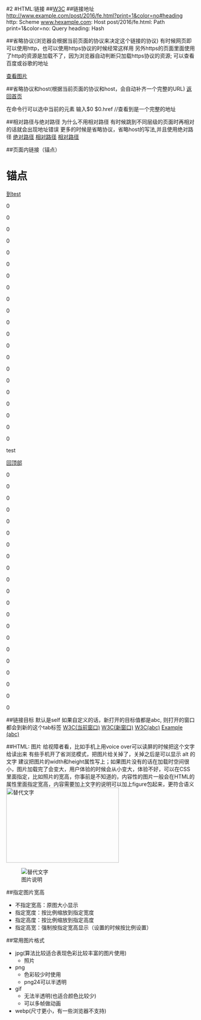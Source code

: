 #2
#HTML:链接
##<a href="http://www.w3.org">W3C</a>
##链接地址
http://www.example.com/post/2016/fe.html?print=1&color=no#heading
http: Scheme
www.hexample.com: Host
post/2016/fe.html: Path
print=1&color=no: Query
heading: Hash

##省略协议(浏览器会根据当前页面的协议来决定这个链接的协议)
有时候网页即可以使用http，也可以使用https协议的时候经常这样用
另外https的页面里面使用了http的资源是加载不了，因为浏览器自动判断只加载https协议的资源; 可以查看百度或谷歌的地址

<a href="//p0.ssl.qhimg.com/t01.png">查看图片</a>

##省略协议和host(根据当前页面的协议和host，会自动补齐一个完整的URL)
<a href="/index.html">返回首页</a>

在命令行可以选中当前的元素
输入$0
$0.href     //查看到是一个完整的地址

##相对路径与绝对路径
为什么不用相对路径
  有时候跳到不同层级的页面时再相对的话就会出现地址错误
更多的时候是省略协议，省略host的写法,并且使用绝对路径
<a href="/a/b/c.html">绝对路径</a>
<a href="a/b/c.html">相对路径</a>
<a href="../../c.html">相对路径</a>

##页面内链接（锚点）
<h1>锚点</h1>
<p><a href="#test">到test</a></p>
<p>0</p> <p>0</p> <p>0</p>
<p>0</p> <p>0</p> <p>0</p>
<p>0</p> <p>0</p> <p>0</p>
<p>0</p> <p>0</p> <p>0</p>
<p>0</p> <p>0</p> <p>0</p>
<p>0</p> <p>0</p> <p>0</p>
<p>0</p> <p>0</p> <p>0</p>
<p id="test">test</p>
<p><a href="#">回顶部</a></p>
<p>0</p> <p>0</p> <p>0</p>
<p>0</p> <p>0</p> <p>0</p>
<p>0</p> <p>0</p> <p>0</p>
<p>0</p> <p>0</p> <p>0</p>
<p>0</p> <p>0</p> <p>0</p>
<p>0</p> <p>0</p> <p>0</p>
<p>0</p> <p>0</p> <p>0</p>

##链接目标
默认是self
如果自定义的话，新打开的目标值都是abc, 则打开的窗口都会到新的这个tab标签
<a href="http://www.w3.org" target="-self">W3C(当前窗口)</a>
<a href="http://www.w3.org" target="-blank">W3C(新窗口)</a>
<a href="http://www.w3.org" target="abc">W3C(abc)</a>
<a href="http://www.example.org" target="abc">Example (abc)</a>

##HTML: 图片
给视障者看，比如手机上用voice over可以读屏的时候把这个文字给读出来
有些手机开了省浏览模式，把图片给关掉了，关掉之后是可以显示 alt 的文字
建议把图片的width和height属性写上；如果图片没有的话在加载时空间很小，图片加载完了会变大，用户体验的时候会从小变大，体验不好，可以在CSS里面指定，比如照片的宽高，你事前是不知道的，内容性的图片一般会在HTML的属性里面指定宽高，内容需要加上文字的说明可以加上figure包起来，更符合语义
<img src="/path/to/img.jpg" alt="替代文字" width="300" height="200">
<figure>
  <img src="/path/to/img.jpg" alt="替代文字">
  <figcaption>图片说明</figcaption>
</figure>

##指定图片宽高
- 不指定宽高：原图大小显示
- 指定宽度：按比例缩放到指定宽度
- 指定高度：按比例缩放到指定高度
- 指定高宽：强制按指定宽高显示（设置的时候按比例设置）

##常用图片格式
- jpg(算法比较适合表现色彩比较丰富的图片使用)
  - 照片
- png
  - 色彩较少时使用
  - png24可以半透明
- gif
  - 无法半透明(也适合颜色比较少)
  - 可以多帧做动画
- webp(尺寸更小，有一些浏览器不支持)
